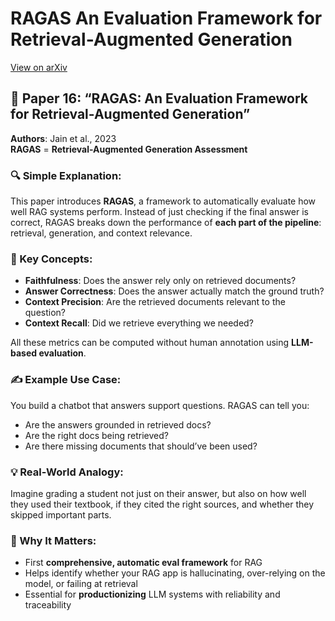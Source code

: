 # RAGAS An Evaluation Framework for Retrieval-Augmented Generation
[View on arXiv](https://arxiv.org/abs/2309.15217)

## 📄 Paper 16: “RAGAS: An Evaluation Framework for Retrieval-Augmented Generation”
**Authors**: Jain et al., 2023  
**RAGAS** = **Retrieval-Augmented Generation Assessment**

### 🔍 Simple Explanation:
This paper introduces **RAGAS**, a framework to automatically evaluate how well RAG systems perform. Instead of just checking if the final answer is correct, RAGAS breaks down the performance of **each part of the pipeline**: retrieval, generation, and context relevance.

### 🧠 Key Concepts:
- **Faithfulness**: Does the answer rely only on retrieved documents?
- **Answer Correctness**: Does the answer actually match the ground truth?
- **Context Precision**: Are the retrieved documents relevant to the question?
- **Context Recall**: Did we retrieve everything we needed?

All these metrics can be computed without human annotation using **LLM-based evaluation**.

### ✍️ Example Use Case:
You build a chatbot that answers support questions. RAGAS can tell you:
- Are the answers grounded in retrieved docs?
- Are the right docs being retrieved?
- Are there missing documents that should’ve been used?

### 💡 Real-World Analogy:
Imagine grading a student not just on their answer, but also on how well they used their textbook, if they cited the right sources, and whether they skipped important parts.

### 🧩 Why It Matters:
- First **comprehensive, automatic eval framework** for RAG  
- Helps identify whether your RAG app is hallucinating, over-relying on the model, or failing at retrieval  
- Essential for **productionizing** LLM systems with reliability and traceability